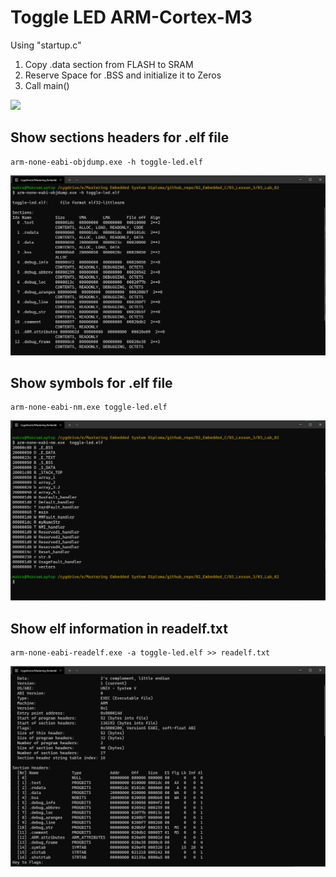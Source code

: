 # **Toggle LED ARM-Cortex-M3**
Using "startup.c"
1. Copy .data section from FLASH to SRAM
2. Reserve Space for .BSS and initialize it to Zeros
3. Call main()
<img src="/02_Embedded_C/03_Lesson_3/03_Lab_02/img/Video.gif" >

## **Show sections headers for .elf file**
```
arm-none-eabi-objdump.exe -h toggle-led.elf
```
<img src="/02_Embedded_C/03_Lesson_3/03_Lab_02/img/objdump-h.jpg" >

## **Show symbols for .elf file**
```
arm-none-eabi-nm.exe toggle-led.elf
```
<img src="/02_Embedded_C/03_Lesson_3/03_Lab_02/img/nm.jpg" >

## **Show elf information in readelf.txt**
```
arm-none-eabi-readelf.exe -a toggle-led.elf >> readelf.txt
```
<img src="/02_Embedded_C/03_Lesson_3/03_Lab_02/img/readelf.jpg" >
